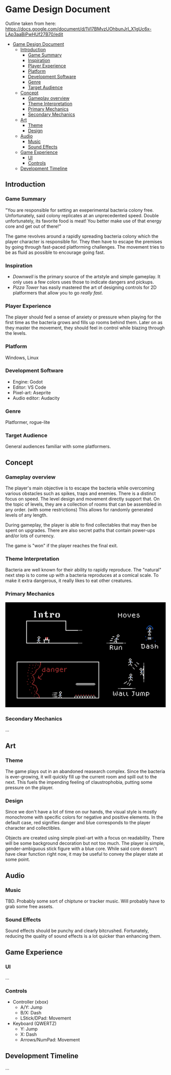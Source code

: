 # Game Design Document

Outline taken from here: https://docs.google.com/document/d/1Vl7BMvzUOhbunJrI_X1gUc6x-LAp3aaBiPwHUf27B70/edit

- [Game Design Document](#game-design-document)
  - [Introduction](#introduction)
    - [Game Summary](#game-summary)
    - [Inspiration](#inspiration)
    - [Player Experience](#player-experience)
    - [Platform](#platform)
    - [Development Software](#development-software)
    - [Genre](#genre)
    - [Target Audience](#target-audience)
  - [Concept](#concept)
    - [Gameplay overview](#gameplay-overview)
    - [Theme Interpretation](#theme-interpretation)
    - [Primary Mechanics](#primary-mechanics)
    - [Secondary Mechanics](#secondary-mechanics)
  - [Art](#art)
    - [Theme](#theme)
    - [Design](#design)
  - [Audio](#audio)
    - [Music](#music)
    - [Sound Effects](#sound-effects)
  - [Game Experience](#game-experience)
    - [UI](#ui)
    - [Controls](#controls)
  - [Development Timeline](#development-timeline)


## Introduction

### Game Summary

"You are responsible for setting an exeperimental bacteria colony free. Unfortunately, said colony replicates at an unprecedented speed. Double unfortunately, its favorite food is meat! You better make use of that energy core and get out of there!"

The game revolves around a rapidly spreading bacteria colony which the player character is responsible for. They then have to escape the premises by going through fast-paced platforming challenges. The movement tries to be as fluid as possible to encourage going fast.

### Inspiration

- *Downwell* is the primary source of the artstyle and simple gameplay. It only uses a few colors uses those to indicate dangers and pickups.
- *Pizza Tower* has easily mastered the art of designing controls for 2D platformers that allow you to go *really fast*.

### Player Experience

The player should feel a sense of anxiety or pressure when playing for the first time as the bacteria grows and fills up rooms behind them. Later on as they master the movement, they should feel in control while blazing through the levels.

### Platform

Windows, Linux

### Development Software

- Engine: Godot
- Editor: VS Code
- Pixel-art: Aseprite
- Audio editor: Audacity

### Genre

Platformer, rogue-lite

### Target Audience

General audiences familiar with some platformers.

## Concept

### Gameplay overview

The player's main objective is to escape the bacteria while overcoming various obstacles such as spikes, traps and enemies. There is a distinct focus on speed. The level design and movement directly support that. On the topic of levels, they are a collection of rooms that can be assembled in any order. (with some restrictions) This allows for randomly generated levels of any length.

During gameplay, the player is able to find collectables that may then be spent on upgrades. There are also secret paths that contain power-ups and/or lots of currency.

The game is "won" if the player reaches the final exit.

### Theme Interpretation

Bacteria are well known for their ability to rapidly reproduce. The "natural" next step is to come up with a bacteria reproduces at a comical scale. To make it extra dangerous, it really likes to eat other creatures.

### Primary Mechanics

![](img/mockup.png)

### Secondary Mechanics

...

## Art

### Theme

The game plays out in an abandoned reasearch complex. Since the bacteria is ever-growing, it will quickly fill up the current room and spill out to the next. This fuels the impending feeling of claustrophobia, putting some pressure on the player.

### Design

Since we don't have a lot of time on our hands, the visual style is mostly monochrome with specific colors for negative and positive elements. In the default case, red signifies danger and blue corresponds to the player character and collectibles.

Objects are created using simple pixel-art with a focus on readability. There will be some background decoration but not too much. The player is simple, gender-ambiguous stick figure with a blue core. While said core doesn't have clear function right now, it may be useful to convey the player state at some point.

## Audio

### Music

TBD. Probably some sort of chiptune or tracker music. Will probably have to grab some free assets.

### Sound Effects

Sound effects should be punchy and clearly bitcrushed. Fortunately, reducing the quality of sound effects is a lot quicker than enhancing them.

## Game Experience

### UI

...

### Controls

- Controller (xbox)
  - A/Y: Jump
  - B/X: Dash
  - LStick/DPad: Movement
- Keyboard (QWERTZ)
  - Y: Jump
  - X: Dash
  - Arrows/NumPad: Movement

## Development Timeline

...
